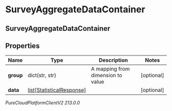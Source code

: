 # SurveyAggregateDataContainer

## SurveyAggregateDataContainer

## Properties

|Name | Type | Description | Notes|
|------------ | ------------- | ------------- | -------------|
| **group** | dict(str, str) | A mapping from dimension to value | [optional] |
| **data** | [list[StatisticalResponse]](StatisticalResponse) |  | [optional] |



_PureCloudPlatformClientV2 213.0.0_
